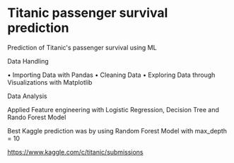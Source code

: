 # Titanic passenger survival prediction
Prediction of Titanic's passenger survival using ML 

Data Handling

• Importing Data with Pandas
• Cleaning Data
• Exploring Data through Visualizations with Matplotlib

Data Analysis

Applied Feature engineering with Logistic Regression, Decision Tree and Rando Forest Model

Best Kaggle prediction was by using Random Forest Model with max_depth = 10

https://www.kaggle.com/c/titanic/submissions
